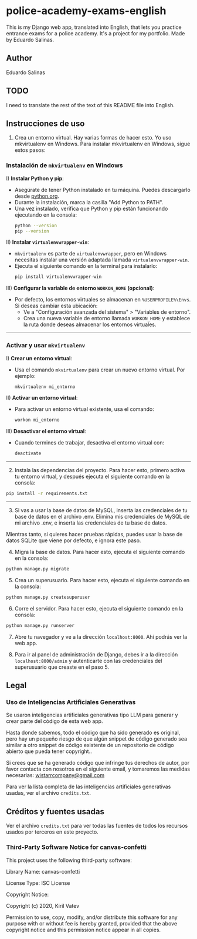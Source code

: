 # police-academy-exams-english

This is my Django web app, translated into English, that lets you practice entrance exams for a police academy. It's a project for my portfolio. Made by Eduardo Salinas.

## Author

Eduardo Salinas

## TODO

I need to translate the rest of the text of this README file into English.

## Instrucciones de uso

1) Crea un entorno virtual. Hay varias formas de hacer esto. Yo uso mkvirtualenv en Windows. Para instalar mkvirtualenv en Windows, sigue estos pasos:

### Instalación de `mkvirtualenv` en Windows
I) **Instalar Python y pip**:
   - Asegúrate de tener Python instalado en tu máquina. Puedes descargarlo desde [python.org](https://www.python.org/).
   - Durante la instalación, marca la casilla "Add Python to PATH".
   - Una vez instalado, verifica que Python y pip están funcionando ejecutando en la consola:
     ```bash
     python --version
     pip --version
     ```

II) **Instalar `virtualenvwrapper-win`**:
   - `mkvirtualenv` es parte de `virtualenvwrapper`, pero en Windows necesitas instalar una versión adaptada llamada `virtualenvwrapper-win`.
   - Ejecuta el siguiente comando en la terminal para instalarlo:
     ```bash
     pip install virtualenvwrapper-win
     ```

III) **Configurar la variable de entorno `WORKON_HOME` (opcional)**:
   - Por defecto, los entornos virtuales se almacenan en `%USERPROFILE%\Envs`. Si deseas cambiar esta ubicación:
     - Ve a "Configuración avanzada del sistema" > "Variables de entorno".
     - Crea una nueva variable de entorno llamada `WORKON_HOME` y establece la ruta donde deseas almacenar los entornos virtuales.

---

### Activar y usar `mkvirtualenv`
I) **Crear un entorno virtual**:
   - Usa el comando `mkvirtualenv` para crear un nuevo entorno virtual. Por ejemplo:
     ```bash
     mkvirtualenv mi_entorno
     ```

II) **Activar un entorno virtual**:
   - Para activar un entorno virtual existente, usa el comando:
     ```bash
     workon mi_entorno
     ```

III) **Desactivar el entorno virtual**:
   - Cuando termines de trabajar, desactiva el entorno virtual con:
     ```bash
     deactivate
     ```
---

2) Instala las dependencias del proyecto. Para hacer esto, primero activa tu entorno virtual, y después ejecuta el siguiente comando en la consola:
```bash
pip install -r requirements.txt
```

---

3) Si vas a usar la base de datos de MySQL, inserta las credenciales de tu base de datos en el archivo .env. Elimina mis credenciales de MySQL de mi archivo .env, e inserta las credenciales de tu base de datos.

Mientras tanto, si quieres hacer pruebas rápidas, puedes usar la base de datos SQLite que viene por defecto, e ignora este paso.

4) Migra la base de datos. Para hacer esto, ejecuta el siguiente comando en la consola:
```bash
python manage.py migrate
``` 

5) Crea un superusuario. Para hacer esto, ejecuta el siguiente comando en la consola:
```bash
python manage.py createsuperuser
```

6) Corre el servidor. Para hacer esto, ejecuta el siguiente comando en la consola:
```bash
python manage.py runserver
```

7) Abre tu navegador y ve a la dirección `localhost:8000`. Ahí podrás ver la web app.

8) Para ir al panel de administración de Django, debes ir a la dirección `localhost:8000/admin` y autenticarte con las credenciales del superusuario que creaste en el paso 5.

## Legal

### Uso de Inteligencias Artificiales Generativas

Se usaron inteligencias artificiales generativas tipo LLM para generar y crear parte del código de esta web app.

Hasta donde sabemos, todo el código que ha sido generado es original, pero hay un pequeño riesgo de que algún snippet de código generado sea similar a otro snippet de código existente de un repositorio de código abierto que pueda tener copyright.. 

Si crees que se ha generado código que infringe tus derechos de autor, por favor contacta con nosotros en el siguiente email, y tomaremos las medidas necesarias:
wistarrcompany@gmail.com

Para ver la lista completa de las inteligencias artificiales generativas usadas, ver el archivo `credits.txt`.

## Créditos y fuentes usadas

Ver el archivo `credits.txt` para ver todas las fuentes de todos los recursos usados por terceros en este proyecto.

### Third-Party Software Notice for canvas-confetti

This project uses the following third-party software:

Library Name: canvas-confetti 

License Type: ISC License 

Copyright Notice:

Copyright (c) 2020, Kiril Vatev

Permission to use, copy, modify, and/or distribute this software for any
purpose with or without fee is hereby granted, provided that the above
copyright notice and this permission notice appear in all copies.


